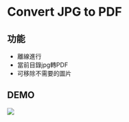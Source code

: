 # Convert JPG to PDF

## 功能

* 離線進行
* 當前目錄jpg轉PDF
* 可移除不需要的圖片

## DEMO

![](https://i.imgur.com/b6OWDoe.gif)


